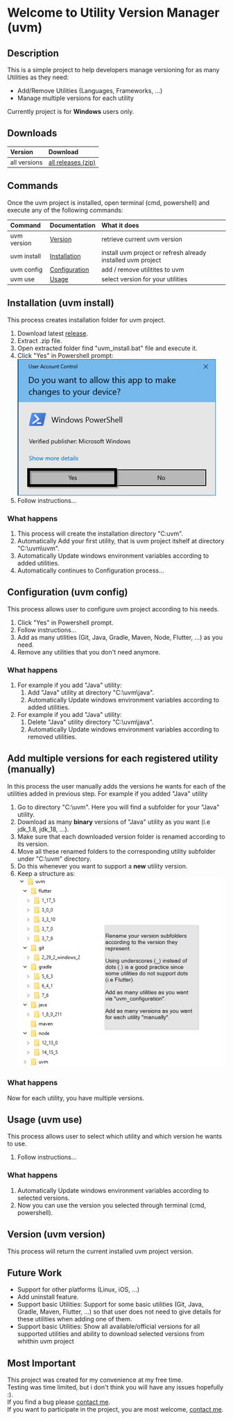 # Welcome to Utility Version Manager (uvm)

## Description
This is a simple project to help developers manage versioning for as many Utilities as they need:
- Add/Remove Utilities (Languages, Frameworks, ...)
- Manage multiple versions for each utility  

Currently project is for **Windows** users only.

## Downloads

| Version         | Download                                                                 |
| :-------------- | :----------------------------------------------------------------------- |
| all versions    | [all releases (zip)](https://github.com/Panaith/uvm.github.io/releases)  |

## Commands
Once the uvm project is installed, open terminal (cmd, powershell) and execute any of the following commands:

| Command               | Documentation                                            | What it does                                                  |
| :-------------------- | :------------------------------------------------------- | :------------------------------------------------------------ |
| uvm version           | [Version](#version-uvm-version)                          | retrieve current uvm version                                  |
| uvm install           | [Installation](#installation-uvm-install)                | install uvm project or refresh already installed uvm project  |
| uvm config            | [Configuration](#configuration-uvm-config)               | add / remove utilitites to uvm                                |
| uvm use               | [Usage](#usage-uvm-use)                                  | select version for your utilities                             |

## Installation (uvm install)
This process creates installation folder for uvm project.
1. Download latest [release](https://github.com/Panaith/uvm.github.io/releases/latest).
1. Extract .zip file.
1. Open extracted folder find "uvm_install.bat" file and execute it.
1. Click "Yes" in Powershell prompt:  
   ![powershell admin mode](./readmePics/powershell_admin_mode.png)
1. Follow instructions...

### What happens
1. This process will create the installation directory "C:uvm".
1. Automatically Add your first utility, that is uvm project itshelf at directory "C:\uvm\uvm".
1. Automatically Update windows environment variables according to added utilities.
1. Automatically continues to Configuration process...

## Configuration (uvm config)
This process allows user to configure uvm project according to his needs.
1. Click "Yes" in Powershell prompt.
1. Follow instructions...
1. Add as many utilities (Git, Java, Gradle, Maven, Node, Flutter, ...) as you need.
1. Remove any utilities that you don't need anymore.

### What happens
1. For example if you add "Java" utility:
    1. Add "Java" utility at directory "C:\uvm\java".
    1. Automatically Update windows environment variables according to added utilities.
1. For example if you add "Java" utility:
    1. Delete "Java" utility directory "C:\uvm\java".
    1. Automatically Update windows environment variables according to removed utilities.

## Add multiple versions for each registered utility (manually)
In this process the user manually adds the versions he wants for each of the utilities added in previous step.
For example if you added "Java" utility
1. Go to directory "C:\uvm". Here you will find a subfolder for your "Java" utility.
1. Download as many **binary** versions of "Java" utility as you want (i.e jdk_1.8, jdk_18, ...).
1. Make sure that each downloaded version folder is renamed according to its version.
1. Move all these renamed folders to the corresponding utility subfolder under "C:\uvm" directory.
1. Do this whenever you want to support a **new** utility version.
1. Keep a structure as:  
   ![utilities - Version - Directory](./readmePics/utilities_versions_directory.png)

### What happens
Now for each utility, you have multiple versions.

## Usage (uvm use)
This process allows user to select which utility and which version he wants to use.
1. Follow instructions...

### What happens
1. Automatically Update windows environment variables according to selected versions.
1. Now you can use the version you selected through terminal (cmd, powershell).

## Version (uvm version)
This process will return the current installed uvm project version.

## Future Work
- Support for other platforms (Linux, iOS, ...)
- Add uninstall feature.
- Support basic Utilities: Support for some basic utilities (Git, Java, Gradle, Maven, Flutter, ...) so that user does not need to give details for these utilities when adding one of them.
- Support basic Utilities: Show all available/official versions for all supported utilities and ability to download selected versions from whithin uvm project

## Most Important
This project was created for my convenience at my free time.  
Testing was time limited, but i don't think you will have any issues hopefully :).  
If you find a bug please [contact me](mailto:psarrid@gmail.com).  
If you want to participate in the project, you are most welcome, [contact me](mailto:psarrid@gmail.com).  
